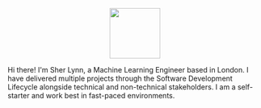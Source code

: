 <p align="center">
<img src="/assets/logo/profile.png|width=100px" width="100">
</p>

Hi there! I'm Sher Lynn, a Machine Learning Engineer based in London. I have delivered multiple projects through the Software Development Lifecycle alongside technical and non-technical stakeholders. I am a self-starter and work best in fast-paced environments.
